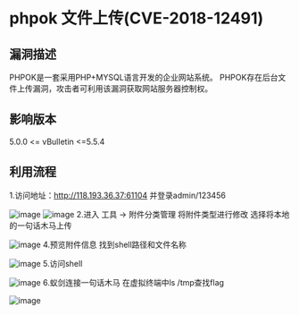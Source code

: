 # phpok 文件上传(CVE-2018-12491)
## 漏洞描述
PHPOK是一套采用PHP+MYSQL语言开发的企业网站系统。 PHPOK存在后台文件上传漏洞，攻击者可利用该漏洞获取网站服务器控制权。

## 影响版本
5.0.0 <= vBulletin <=5.5.4
## 利用流程
1.访问地址：http://118.193.36.37:61104     并登录admin/123456

![image]()
![image]()
2.进入 工具 -> 附件分类管理 将附件类型进行修改 选择将本地的一句话木马上传

![image]()
4.预览附件信息 找到shell路径和文件名称

![image]()
5.访问shell

![image]()
6.蚁剑连接一句话木马 在虚拟终端中ls /tmp查找flag

![image]()
